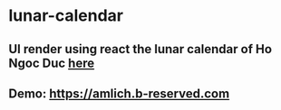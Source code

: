 # lunar-calendar

## UI render using react the lunar calendar of Ho Ngoc Duc [here](https://www.informatik.uni-leipzig.de/~duc/amlich/)
## Demo: https://amlich.b-reserved.com
